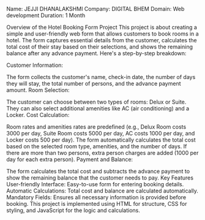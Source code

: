 Name: JEJJI DHANALAKSHMI
Company: DIGITAL BHEM
Domain: Web development
Duration: 1 Month


Overview of the Hotel Booking Form Project
This project is about creating a simple and user-friendly web form that allows customers to book rooms in a hotel. The form captures essential details from the customer, calculates the total cost of their stay based on their selections, and shows the remaining balance after any advance payment. Here's a step-by-step breakdown:

Customer Information:

The form collects the customer's name, check-in date, the number of days they will stay, the total number of persons, and the advance payment amount.
Room Selection:

The customer can choose between two types of rooms: Delux or Suite.
They can also select additional amenities like AC (air conditioning) and a Locker.
Cost Calculation:

Room rates and amenities rates are predefined (e.g., Delux Room costs 3000 per day, Suite Room costs 5000 per day, AC costs 1000 per day, and Locker costs 500 per day).
The form automatically calculates the total cost based on the selected room type, amenities, and the number of days.
If there are more than two persons, extra person charges are added (1000 per day for each extra person).
Payment and Balance:

The form calculates the total cost and subtracts the advance payment to show the remaining balance that the customer needs to pay.
Key Features
User-friendly Interface: Easy-to-use form for entering booking details.
Automatic Calculations: Total cost and balance are calculated automatically.
Mandatory Fields: Ensures all necessary information is provided before booking.
This project is implemented using HTML for structure, CSS for styling, and JavaScript for the logic and calculations.
